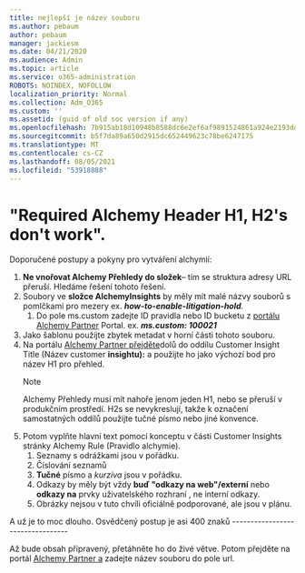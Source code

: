 ```yaml
---
title: nejlepší je název souboru
ms.author: pebaum
author: pebaum
manager: jackiesm
ms.date: 04/21/2020
ms.audience: Admin
ms.topic: article
ms.service: o365-administration
ROBOTS: NOINDEX, NOFOLLOW
localization_priority: Normal
ms.collection: Adm_O365
ms.custom: ''
ms.assetid: (guid of old soc version if any)
ms.openlocfilehash: 7b915ab18d10948b8588dc6e2ef6af9891524861a924e2193dd73c2c77ffe6da
ms.sourcegitcommit: b5f7da89a650d2915dc652449623c78be6247175
ms.translationtype: MT
ms.contentlocale: cs-CZ
ms.lasthandoff: 08/05/2021
ms.locfileid: "53918888"
---
```

# <a name="required-alchemy-header-h1-h2s-dont-work"></a>"Required Alchemy Header H1, H2's don't work".
Doporučené postupy a pokyny pro vytváření alchymií:

1. **Ne vnořovat Alchemy Přehledy do složek**– tím se struktura adresy URL přeruší. Hledáme řešení tohoto řešení.
1. Soubory ve **složce AlchemyInsights** by měly mít malé názvy souborů s pomlčkami pro mezery ex. **_how-to-enable-litigation-hold_**.
    1. Do pole ms.custom zadejte ID pravidla nebo ID bucketu z [portálu Alchemy Partner](https://alchemyportal.azurewebsites.net) Portal. ex. ***ms.custom: 100021***
1. Jako šablonu použijte zbytek metadat v horní části tohoto souboru.
1. Na portálu [Alchemy Partner přejděte](https://alchemyportal.azurewebsites.net)dolů do oddílu Customer Insight Title (Název customer **insightu):** a použijte ho jako výchozí bod pro název H1 pro přehled. 
    > [!NOTE]
    > Alchemy Přehledy musí mít nahoře jenom jeden H1, nebo se přeruší v produkčním prostředí. H2s se nevykreslují, takže k označení samostatných oddílů použijte tučné písmo nebo jiné konvence. 
1. Potom vyplňte hlavní text pomocí konceptu v části Customer Insights stránky Alchemy Rule (Pravidlo alchymie).
    1. Seznamy s odrážkami jsou v pořádku.
    1. Číslování seznamů
    1. **Tučné** písmo a *kurzíva* jsou v pořádku.
    1. Odkazy by měly být vždy **buď "odkazy na web"/externí** nebo **odkazy na** prvky uživatelského rozhraní , ne interní odkazy.
    1. Obrázky nejsou v tuto chvíli oficiálně podporované, ale jsou v plánu.

A už je to moc dlouho. Osvědčený postup je asi 400 znaků ---------------------------------

Až bude obsah připravený, přetáhněte ho do živé větve. Potom přejděte na portál [Alchemy Partner a](https://alchemyportal.azurewebsites.net) zadejte název souboru do pole url. 
